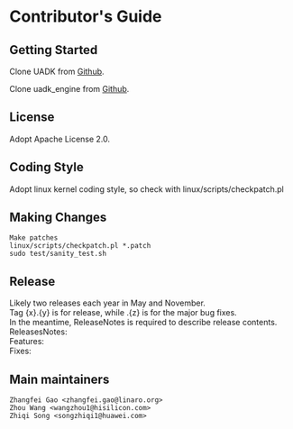 
# Contributor's Guide

## Getting Started

Clone UADK from [Github](https://github.com/Linaro/uadk).

Clone uadk_engine from [Github](https://github.com/Linaro/uadk_engine).

## License

Adopt Apache License 2.0.

## Coding Style

Adopt linux kernel coding style, so check with linux/scripts/checkpatch.pl

## Making Changes

```
Make patches
linux/scripts/checkpatch.pl *.patch
sudo test/sanity_test.sh
```

## Release
Likely two releases each year in May and November.\
Tag {x}.{y} is for release, while .{z} is for the major bug fixes.\
In the meantime, ReleaseNotes is required to describe release contents.\
ReleasesNotes:\
Features:\
Fixes:

## Main maintainers

```
Zhangfei Gao <zhangfei.gao@linaro.org>
Zhou Wang <wangzhou1@hisilicon.com>
Zhiqi Song <songzhiqi1@huawei.com>
```
